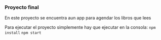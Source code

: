 ### Proyecto final

En este proyecto se encuentra aun app para agendar los libros que lees

Para ejecutar el proyecto simplemente hay que ejecutar en la consola:
`npm install`
`npm start`
